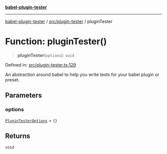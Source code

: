 [**babel-plugin-tester**](../../../README.md)

***

[babel-plugin-tester](../../../README.md) / [src/plugin-tester](../README.md) / pluginTester

# Function: pluginTester()

> **pluginTester**(`options`): `void`

Defined in: [src/plugin-tester.ts:129](https://github.com/babel-utils/babel-plugin-tester/blob/03734eaa985470bea60d71fab1aa0d0dbdddae3c/src/plugin-tester.ts#L129)

An abstraction around babel to help you write tests for your babel plugin or
preset.

## Parameters

### options

[`PluginTesterOptions`](../../../types/global/interfaces/PluginTesterOptions.md) = `{}`

## Returns

`void`
